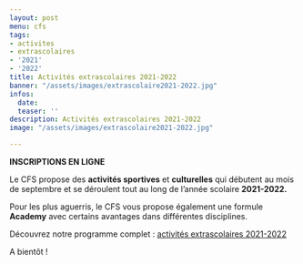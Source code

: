 ```yaml
---
layout: post
menu: cfs
tags:
- activites
- extrascolaires
- '2021'
- '2022'
title: Activités extrascolaires 2021-2022
banner: "/assets/images/extrascolaire2021-2022.jpg"
infos:
  date: 
  teaser: ''
description: Activités extrascolaires 2021-2022
image: "/assets/images/extrascolaire2021-2022.jpg"

---
```

**INSCRIPTIONS EN LIGNE**  
  
Le CFS propose des **activités sportives** et **culturelles** qui débutent au mois de septembre et se déroulent tout au long de l’année scolaire **2021-2022.**

Pour les plus aguerris, le CFS vous propose également une formule **Academy** avec certains avantages dans différentes disciplines.

Découvrez notre programme complet : [activités extrascolaires 2021-2022](https://www.lecfs.be/files/CFSMAGAZINE/#page=38 "CFS - Activités 21-22")

A bientôt !